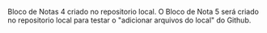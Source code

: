 Bloco de Notas 4 criado no repositorio local. O Bloco de Nota 5 será criado no repositorio local para testar o "adicionar arquivos do local" do Github.
